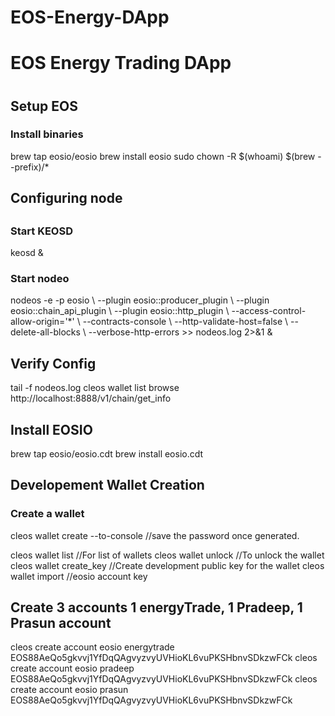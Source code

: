 # EOS-Energy-DApp
<h1>EOS Energy Trading DApp <h1>

<h2>Setup EOS</h2>
<h3>Install binaries</h3>
brew tap eosio/eosio
brew install eosio
sudo chown -R $(whoami) $(brew --prefix)/*

<h2>Configuring node<h2>
  <h3>Start KEOSD</h3>
    keosd &
  <h3>Start nodeo</h3>
    nodeos -e -p eosio \
    --plugin eosio::producer_plugin \
    --plugin eosio::chain_api_plugin \
    --plugin eosio::http_plugin \
    --access-control-allow-origin='*' \
    --contracts-console \
    --http-validate-host=false \
    --delete-all-blocks \
    --verbose-http-errors >> nodeos.log 2>&1 &
  
<h2>Verify Config</h2>
  tail -f nodeos.log
  cleos wallet list
  browse http://localhost:8888/v1/chain/get_info
  
 <h2>Install EOSIO</h2>
  brew tap eosio/eosio.cdt
  brew install eosio.cdt 
  
 <h2>Developement Wallet Creation</h2>
   <h3>Create a wallet</h3>
   cleos wallet create --to-console //save the password once generated.
   
   cleos wallet list //For list of wallets
   cleos wallet unlock //To unlock the wallet
   cleos wallet create_key //Create development public key for the wallet
   cleos wallet import //eosio account key
  
 <h2>Create 3 accounts 1 energyTrade, 1 Pradeep, 1 Prasun account</h2>
    cleos create account eosio energytrade EOS88AeQo5gkvvj1YfDqQAgvyzvyUVHioKL6vuPKSHbnvSDkzwFCk
    cleos create account eosio pradeep EOS88AeQo5gkvvj1YfDqQAgvyzvyUVHioKL6vuPKSHbnvSDkzwFCk 
    cleos create account eosio prasun EOS88AeQo5gkvvj1YfDqQAgvyzvyUVHioKL6vuPKSHbnvSDkzwFCk
   
 
